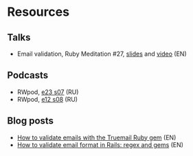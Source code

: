 # Resources

## Talks

- Email validation, Ruby Meditation #27, [slides](https://slides.com/vladislavtrotsenko/truemail) and [video](https://www.youtube.com/watch?v=jeZYfLP7pZw) (EN)
<!-- - From Ruby gem to microservice, [slides](https://slides.com/vladislavtrotsenko/truemail-rack) (EN) -->

## Podcasts

- RWpod, [e23 s07](https://www.rwpod.com/posts/2019/06/10/podcast-07-23.html) (RU)
- RWpod, [e12 s08](https://www.rwpod.com/posts/2020/03/30/podcast-08-12.html) (RU)

## Blog posts

- [How to validate emails with the Truemail Ruby gem](https://rubygarage.org/blog/how-to-validate-emails) (EN)
- [How to validate email format in Rails: regex and gems](https://blog.mailtrap.io/rails-email-validation) (EN)

